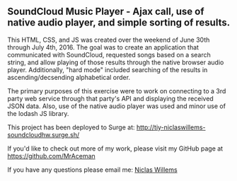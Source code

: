 ## SoundCloud Music Player - Ajax call, use of native audio player, and simple sorting of results.

This HTML, CSS, and JS was created over the weekend of June 30th through July 4th, 2016.  The goal was to create an application that communicated with SoundCloud, requested songs based on a search string, and allow playing of those results through the native browser audio player.  Additionally, "hard mode" included searching of the results in ascending/decsending alphabetical order.

The primary purposes of this exercise were to work on connecting to a 3rd party web service through that party's API and displaying the received JSON data.  Also, use of the native audio player was used and minor use of the lodash JS library.

This project has been deployed to Surge at: http://tiy-niclaswillems-soundcloudhw.surge.sh/

If you'd like to check out more of my work, please visit my GitHub page at https://github.com/MrAceman

If you have any questions please email me: [Niclas Willems](mailto:niclas.willems@gmail.com)
